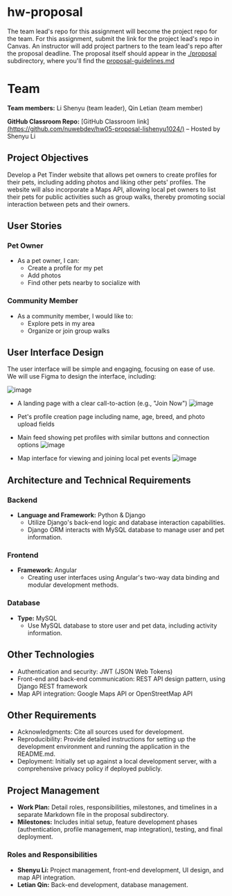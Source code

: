 # hw-proposal

The team lead's repo for this assignment will become the project repo for the team.
For this assignment, submit the link for the project lead's repo in Canvas.
An instructor will add project partners to the team lead's repo after the proposal deadline.
The proposal itself should appear in the [./proposal](proposal) subdirectory, 
where you'll find the [proposal-guidelines.md](proposal/proposal-guidelines.md) 

# Team

**Team members:** Li Shenyu (team leader), Qin Letian (team member)

**GitHub Classroom Repo:** [GitHub Classroom link][(https://github.com/nuwebdev/hw05-proposal-lishenyu1024/)](URL) – Hosted by Shenyu Li

## Project Objectives

Develop a Pet Tinder website that allows pet owners to create profiles for their pets, including adding photos and liking other pets' profiles. The website will also incorporate a Maps API, allowing local pet owners to list their pets for public activities such as group walks, thereby promoting social interaction between pets and their owners.

## User Stories

### Pet Owner
- As a pet owner, I can:
  - Create a profile for my pet
  - Add photos
  - Find other pets nearby to socialize with

### Community Member
- As a community member, I would like to:
  - Explore pets in my area
  - Organize or join group walks

## User Interface Design

The user interface will be simple and engaging, focusing on ease of use. We will use Figma to design the interface, including:

![image](https://github.com/nuwebdev/hw05-proposal-lishenyu1024/assets/156556647/8a9a801a-5336-4575-bd94-4ae1f008a105)


- A landing page with a clear call-to-action (e.g., "Join Now")
![image](https://github.com/nuwebdev/hw05-proposal-lishenyu1024/assets/156556647/264e356b-2f8b-4239-81c2-917891754824)

- Pet's profile creation page including name, age, breed, and photo upload fields
- Main feed showing pet profiles with similar buttons and connection options
  ![image](https://github.com/nuwebdev/hw05-proposal-lishenyu1024/assets/156556647/3d3bf7ed-9a27-4a52-95ca-913832b97706)

- Map interface for viewing and joining local pet events
![image](https://github.com/nuwebdev/hw05-proposal-lishenyu1024/assets/156556647/4227c3c2-d0fe-4627-8304-265f963375b3)

## Architecture and Technical Requirements

### Backend
- **Language and Framework:** Python & Django
  - Utilize Django's back-end logic and database interaction capabilities.
  - Django ORM interacts with MySQL database to manage user and pet information.

### Frontend
- **Framework:** Angular
  - Creating user interfaces using Angular's two-way data binding and modular development methods.

### Database
- **Type:** MySQL
  - Use MySQL database to store user and pet data, including activity information.

## Other Technologies

- Authentication and security: JWT (JSON Web Tokens)
- Front-end and back-end communication: REST API design pattern, using Django REST framework
- Map API integration: Google Maps API or OpenStreetMap API

## Other Requirements

- Acknowledgments: Cite all sources used for development.
- Reproducibility: Provide detailed instructions for setting up the development environment and running the application in the README.md.
- Deployment: Initially set up against a local development server, with a comprehensive privacy policy if deployed publicly.

## Project Management

- **Work Plan:** Detail roles, responsibilities, milestones, and timelines in a separate Markdown file in the proposal subdirectory.
- **Milestones:** Includes initial setup, feature development phases (authentication, profile management, map integration), testing, and final deployment.

### Roles and Responsibilities

- **Shenyu Li:** Project management, front-end development, UI design, and map API integration.
- **Letian Qin:** Back-end development, database management.

